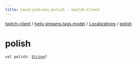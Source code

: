 ```yaml
---
title: Localizations.polish - twitch-client
---
```


[twitch-client](../../index.html) / [helix.streams.tags.model](../index.html) / [Localizations](index.html) / [polish](./polish.html)

# polish

`val polish: `[`String`](https://kotlinlang.org/api/latest/jvm/stdlib/kotlin/-string/index.html)`?`
